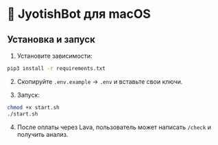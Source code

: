 # 🌟 JyotishBot для macOS

## Установка и запуск

1. Установите зависимости:

```bash
pip3 install -r requirements.txt
```

2. Скопируйте `.env.example` → `.env` и вставьте свои ключи.

3. Запуск:

```bash
chmod +x start.sh
./start.sh
```

4. После оплаты через Lava, пользователь может написать `/check` и получить анализ.

